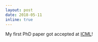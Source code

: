 ```yaml
---
layout: post
date: 2018-05-11
inline: true
---
```


My first PhD paper got accepted at <a href="https://icml.cc/">ICML</a>! 